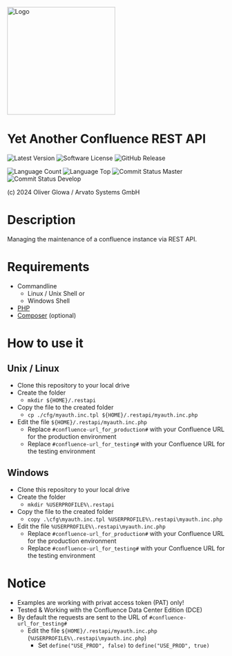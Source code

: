 [<img src="https://www.arvato-systems.de/resource/crblob/192802/c1761df5c2dd23860dde84dcc0a7189f/arvato-logo-svg-data.svg" alt="Logo" title="Arvato Systems GmbH" width="250px"/>](https://www.arvato-systems.de/ "Arvato Systems GmbH")

# Yet Another Confluence REST API

![Latest Version](https://img.shields.io/badge/release-latest-blue?logo=github&style=plastic "Latest Version")
![Software License](https://img.shields.io/github/license/oglowa/ya-corapi?logo=github&style=plastic "Software License")
![GitHub Release](https://img.shields.io/github/v/release/oglowa/ya-corapi?logo=github&style=plastic "GitHub Release")

![Language Count](https://img.shields.io/github/languages/count/oglowa/ya-corapi?logo=github&style=plastic "Language Count")
![Language Top](https://img.shields.io/github/languages/top/oglowa/ya-corapi?logo=github&style=plastic "Language Top")
![Commit Status Master](https://img.shields.io/github/checks-status/oglowa/ya-corapi/master?logo=github&label=checks%20master&style=plastic "Commit Status Master")
![Commit Status Develop](https://img.shields.io/github/checks-status/oglowa/ya-corapi/develop?logo=github&label=checks%20develop&style=plastic "Commit Status Develop")


(c) 2024 Oliver Glowa / Arvato Systems GmbH

# Description

Managing the maintenance of a confluence instance via REST API.

# Requirements

- Commandline
  - Linux / Unix Shell or
  - Windows Shell
- [PHP](https://www.php.net)
- [Composer](https://getcomposer.org/) (optional)

# How to use it

## Unix / Linux

- Clone this repository to your local drive
- Create the folder 
  - `mkdir ${HOME}/.restapi`
- Copy the file to the created folder  
  - `cp ./cfg/myauth.inc.tpl ${HOME}/.restapi/myauth.inc.php`
- Edit the file `${HOME}/.restapi/myauth.inc.php`
  - Replace `#confluence-url_for_production#` with your Confluence URL for the production environment
  - Replace `#confluence-url_for_testing#` with your Confluence URL for the testing environment

## Windows

- Clone this repository to your local drive
- Create the folder 
  - `mkdir %USERPROFILE%\.restapi`
- Copy the file to the created folder
  - `copy .\cfg\myauth.inc.tpl %USERPROFILE%\.restapi\myauth.inc.php` 
- Edit the file `%USERPROFILE%\.restapi\myauth.inc.php`
  - Replace `#confluence-url_for_production#` with your Confluence URL for the production environment
  - Replace `#confluence-url_for_testing#` with your Confluence URL for the testing environment

# Notice

- Examples are working with privat access token (PAT) only!
- Tested & Working with the Confluence Data Center Edition (DCE)
- By default the requests are sent to the URL of `#confluence-url_for_testing#`
  - Edit the file `${HOME}/.restapi/myauth.inc.php` (`%USERPROFILE%\.restapi\myauth.inc.php`)
    - Set `define("USE_PROD", false)` to `define("USE_PROD", true)` 

